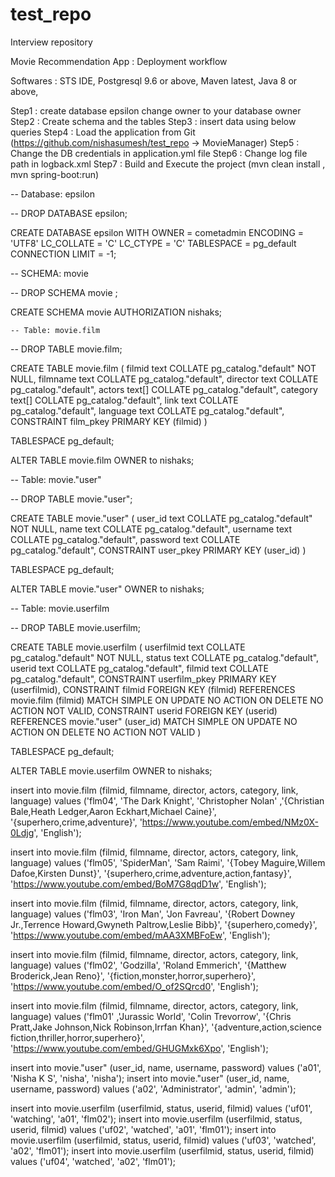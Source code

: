 # test_repo
Interview repository

Movie Recommendation App : Deployment workflow

Softwares : STS IDE, Postgresql 9.6 or above, Maven latest, Java 8 or above,

Step1 : create database epsilon change owner to your database owner
Step2 : Create schema and  the  tables
Step3 : insert data using below queries
Step4 : Load the application from Git (https://github.com/nishasumesh/test_repo -> MovieManager)
Step5 : Change the DB credentials in application.yml file
Step6 : Change log file path in logback.xml
Step7 : Build and Execute the project (mvn clean install , mvn spring-boot:run)


-- Database: epsilon

-- DROP DATABASE epsilon;

CREATE DATABASE epsilon
    WITH 
    OWNER = cometadmin
    ENCODING = 'UTF8'
    LC_COLLATE = 'C'
    LC_CTYPE = 'C'
    TABLESPACE = pg_default
    CONNECTION LIMIT = -1;
    
-- SCHEMA: movie

-- DROP SCHEMA movie ;

CREATE SCHEMA movie
    AUTHORIZATION nishaks;
    
    -- Table: movie.film

-- DROP TABLE movie.film;

CREATE TABLE movie.film
(
    filmid text COLLATE pg_catalog."default" NOT NULL,
    filmname text COLLATE pg_catalog."default",
    director text COLLATE pg_catalog."default",
    actors text[] COLLATE pg_catalog."default",
    category text[] COLLATE pg_catalog."default",
    link text COLLATE pg_catalog."default",
    language text COLLATE pg_catalog."default",
    CONSTRAINT film_pkey PRIMARY KEY (filmid)
)

TABLESPACE pg_default;

ALTER TABLE movie.film
    OWNER to nishaks;
    
-- Table: movie."user"

-- DROP TABLE movie."user";

CREATE TABLE movie."user"
(
    user_id text COLLATE pg_catalog."default" NOT NULL,
    name text COLLATE pg_catalog."default",
    username text COLLATE pg_catalog."default",
    password text COLLATE pg_catalog."default",
    CONSTRAINT user_pkey PRIMARY KEY (user_id)
)

TABLESPACE pg_default;

ALTER TABLE movie."user"
    OWNER to nishaks;
    
-- Table: movie.userfilm

-- DROP TABLE movie.userfilm;

CREATE TABLE movie.userfilm
(
    userfilmid text COLLATE pg_catalog."default" NOT NULL,
    status text COLLATE pg_catalog."default",
    userid text COLLATE pg_catalog."default",
    filmid text COLLATE pg_catalog."default",
    CONSTRAINT userfilm_pkey PRIMARY KEY (userfilmid),
    CONSTRAINT filmid FOREIGN KEY (filmid)
        REFERENCES movie.film (filmid) MATCH SIMPLE
        ON UPDATE NO ACTION
        ON DELETE NO ACTION
        NOT VALID,
    CONSTRAINT userid FOREIGN KEY (userid)
        REFERENCES movie."user" (user_id) MATCH SIMPLE
        ON UPDATE NO ACTION
        ON DELETE NO ACTION
        NOT VALID
)

TABLESPACE pg_default;

ALTER TABLE movie.userfilm
    OWNER to nishaks;
    
    
    
insert into movie.film (filmid, filmname, director, actors, category, link, language) values
('flm04',	'The Dark Knight',	'Christopher Nolan'	,'{Christian Bale,Heath Ledger,Aaron Eckhart,Michael Caine}',
'{superhero,crime,adventure}',	'https://www.youtube.com/embed/NMz0X-0Ldjg',	'English');

insert into movie.film (filmid, filmname, director, actors, category, link, language) values
('flm05',	'SpiderMan',	'Sam Raimi',	'{Tobey Maguire,Willem Dafoe,Kirsten Dunst}',	'{superhero,crime,adventure,action,fantasy}',	
'https://www.youtube.com/embed/BoM7G8qdD1w',	'English');

insert into movie.film (filmid, filmname, director, actors, category, link, language) values
('flm03',	'Iron Man',	'Jon Favreau',	'{Robert Downey Jr.,Terrence Howard,Gwyneth Paltrow,Leslie Bibb}',	'{superhero,comedy}',	
'https://www.youtube.com/embed/mAA3XMBFoEw',	'English');

insert into movie.film (filmid, filmname, director, actors, category, link, language) values
('flm02',	'Godzilla',	'Roland Emmerich',	'{Matthew Broderick,Jean Reno}',	'{fiction,monster,horror,superhero}',	
'https://www.youtube.com/embed/O_of2SQrcd0',	'English');

insert into movie.film (filmid, filmname, director, actors, category, link, language) values
('flm01'	,'Jurassic World',	'Colin Trevorrow',	'{Chris Pratt,Jake Johnson,Nick Robinson,Irrfan Khan}',	'{adventure,action,science fiction,thriller,horror,superhero}',
'https://www.youtube.com/embed/GHUGMxk6Xpo',	'English');

insert into movie."user" (user_id, name, username, password) values ('a01',	'Nisha K S',	'nisha',	'nisha');
insert into movie."user" (user_id, name, username, password) values ('a02',	'Administrator',	'admin',	'admin');


insert into movie.userfilm (userfilmid, status, userid, filmid) values ('uf01',	'watching',	'a01',	'flm02');
insert into movie.userfilm (userfilmid, status, userid, filmid) values ('uf02',	'watched',	'a01',	'flm01');
insert into movie.userfilm (userfilmid, status, userid, filmid) values ('uf03',	'watched',	'a02',	'flm01');
insert into movie.userfilm (userfilmid, status, userid, filmid) values ('uf04',	'watched',	'a02',	'flm01');


